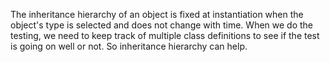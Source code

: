 The inheritance hierarchy of an object is fixed at instantiation when the object's type is selected and does not change with time. When we do the testing, we need to keep track of multiple class definitions to see if the test is going on well or not. So inheritance hierarchy can help.
